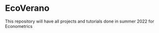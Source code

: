 # EcoVerano
This repository will have all projects and tutorials done in summer 2022 for Econometrics
